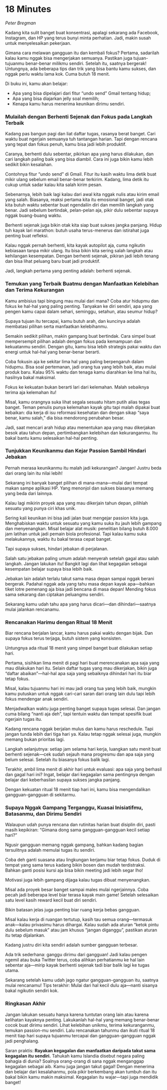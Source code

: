 # 18 Minutes
*Peter Bregman*

Kadang kita sulit banget buat konsentrasi, apalagi sekarang ada Facebook, Instagram, dan HP yang terus bunyi minta perhatian. Jadi, makin susah untuk menyelesaikan pekerjaan.

Gimana cara melawan gangguan itu dan kembali fokus? Pertama, sadarilah kalau kamu nggak bisa mengerjakan semuanya. Pastikan juga tujuan-tujuanmu benar-benar milikmu sendiri. Setelah itu, saatnya bergerak! Untungnya, ada beberapa tips dan trik yang bisa bantu kamu sukses, dan nggak perlu waktu lama kok. Cuma butuh 18 menit.

Di buku ini, kamu akan belajar:
- Apa yang bisa dipelajari dari fitur “undo send” Gmail tentang hidup;
- Apa yang bisa diajarkan jelly soal memilih;
- Kenapa kamu harus menerima keunikan dirimu sendiri.

### Mulailah dengan Berhenti Sejenak dan Fokus pada Langkah Terbaik

Kadang pas bangun pagi dan liat daftar tugas, rasanya berat banget. Cari waktu buat ngerjain semuanya tuh tantangan harian. Tapi dengan rencana yang tepat dan fokus penuh, kamu bisa jadi lebih produktif.

Caranya, berhenti dulu sebentar, pikirkan apa yang harus dilakukan, dan cari langkah paling baik yang bisa diambil. Cara ini juga bikin kamu lebih sedikit bikin kesalahan.

Contohnya fitur “undo send” di Gmail. Fitur itu kasih waktu lima detik buat mikir ulang sebelum email benar-benar terkirim. Kadang, lima detik itu cukup untuk sadar kalau kita salah kirim pesan.

Sebenarnya, lebih baik lagi kalau dari awal kita nggak nulis atau kirim email yang salah. Biasanya, reaksi pertama kita itu emosional banget, jadi otak kita butuh waktu sebentar buat ngendaliin diri dan memilih langkah yang benar. Jadi sebelum bertindak, pelan-pelan aja, pikir dulu sebentar supaya nggak buang-buang waktu.

Berhenti sejenak juga bikin otak kita siap buat sukses jangka panjang. Hidup tuh kayak lari marathon: butuh usaha terus-menerus dan istirahat juga penting buat refleksi.

Kalau nggak pernah berhenti, kita kayak autopilot aja, cuma ngikutin kebiasaan tanpa mikir ulang. Itu bisa bikin kita sering salah langkah atau kehilangan kesempatan. Dengan berhenti sejenak, pikiran jadi lebih tenang dan bisa lihat peluang baru buat jadi produktif.

Jadi, langkah pertama yang penting adalah: berhenti sejenak.

### Temukan yang Terbaik Buatmu dengan Manfaatkan Kelebihan dan Terima Kekurangan

Kamu ambisius tapi bingung mau mulai dari mana? Coba atur hidupmu dan fokus ke hal-hal yang paling penting. Tanyakan ke diri sendiri, apa yang pengen kamu capai dalam sehari, seminggu, setahun, atau seumur hidup?

Supaya tujuan itu tercapai, kamu butuh arah, dan kuncinya adalah membatasi pilihan serta manfaatkan kelebihanmu.

Semakin sedikit pilihan, makin gampang buat bertindak. Cara simpel buat mempersempit pilihan adalah dengan fokus pada kemampuan dan kekuatanmu sendiri. Dengan gitu, kamu bisa lebih strategis pakai waktu dan energi untuk hal-hal yang benar-benar berarti.

Coba fokusin aja ke sekitar lima hal yang paling berpengaruh dalam hidupmu. Bisa soal pertemanan, jadi orang tua yang lebih baik, atau mulai produk baru. Kalau 95% waktu dan tenaga kamu diarahkan ke lima hal itu, hasilnya bakal maksimal.

Fokus ke kekuatan bukan berarti lari dari kelemahan. Malah sebaiknya terima aja kelemahan itu!

Misal, kamu orangnya suka lihat segala sesuatu hitam putih alias tegas banget. Teman penulis punya kelemahan kayak gitu tapi malah dipakai buat kebaikan: dia kerja di isu reformasi kesehatan dan dengan sikap “saya benar, kamu salah,” dia bisa mendorong perubahan besar.

Jadi, saat mencari arah hidup atau menentukan apa yang mau dikerjakan besok atau tahun depan, pertimbangkan kelebihan dan kekuranganmu. Itu bakal bantu kamu selesaikan hal-hal penting.

### Tunjukkan Keunikanmu dan Kejar Passion Sambil Hindari Jebakan

Pernah merasa keunikanmu itu malah jadi kekurangan? Jangan! Justru beda dari orang lain itu nilai lebih!

Sekarang ini banyak banget pilihan di mana-mana—mulai dari tempat makan sampe aplikasi HP. Yang menonjol dan sukses biasanya memang yang beda dari lainnya.

Kalau lagi mikirin proyek apa yang mau dikerjain tahun depan, pilihlah sesuatu yang punya ciri khas unik.

Sering kali keunikan ini bisa jadi jalan buat mengejar passion kita juga. Menghabiskan waktu untuk sesuatu yang kamu suka itu jauh lebih gampang dan menyenangkan. Misal belajar alat musik: penelitian bilang butuh 8.000 jam latihan untuk jadi pemain biola profesional. Tapi kalau kamu suka melakukannya, waktu itu bakal terasa cepat banget.

Tapi supaya sukses, hindari jebakan di perjalanan.

Salah satu jebakan paling umum adalah menyerah setelah gagal atau salah langkah. Jangan lakukan itu! Bangkit lagi dan lihat kegagalan sebagai kesempatan belajar supaya bisa lebih baik.

Jebakan lain adalah terlalu takut sama masa depan sampai nggak berani bergerak. Padahal nggak ada yang tahu masa depan kayak apa—bahkan tiket lotre pemenang aja bisa jadi bencana di masa depan! Mending fokus sama sekarang dan ciptakan peluangmu sendiri.

Sekarang kamu udah tahu apa yang harus dicari—dan dihindari—saatnya mulai jalankan rencanamu.

### Rencanakan Harimu dengan Ritual 18 Menit

Biar rencana berjalan lancar, kamu harus pakai waktu dengan bijak. Dan supaya fokus terus terjaga, butuh sistem yang konsisten.

Untungnya ada ritual 18 menit yang simpel banget buat dilakukan setiap hari.

Pertama, sisihkan lima menit di pagi hari buat merencanakan apa saja yang mau dilakukan hari itu. Selain daftar tugas yang mau dikerjakan, bikin juga “daftar abaikan”—hal-hal apa saja yang sebaiknya dihindari hari itu biar tetap fokus.

Misal, kalau tujuanmu hari ini mau jadi orang tua yang lebih baik, mungkin kamu putuskan untuk nggak cari-cari saran dari orang lain dulu tapi lebih fokus mendengar anak sendiri.

Menjadwalkan waktu juga penting banget supaya tugas selesai. Dan jangan cuma bilang “nanti aja deh”, tapi tentuin waktu dan tempat spesifik buat ngerjain tugas itu.

Kadang rencana nggak berjalan mulus dan kamu harus reschedule. Tapi jangan tunda lebih dari tiga hari ya. Kalau tetap nggak selesai juga, mungkin memang bukan prioritas lagi.

Langkah selanjutnya: setiap jam selama hari kerja, luangkan satu menit buat berhenti sejenak—cek sudah sejauh mana progresmu dan apa saja yang belum selesai. Setelah itu biasanya fokus balik lagi.

Terakhir, ambil lima menit di akhir hari untuk evaluasi: apa saja yang berhasil dan gagal hari ini? Ingat, belajar dari kegagalan sama pentingnya dengan belajar dari keberhasilan supaya sukses jangka panjang.

Dengan kekuatan ritual 18 menit tiap hari ini, kamu bisa mengendalikan gangguan-gangguan di sekitarmu.

### Supaya Nggak Gampang Terganggu, Kuasai Inisiatifmu, Batasanmu, dan Dirimu Sendiri

Walaupun udah punya rencana dan rutinitas harian buat disiplin diri, pasti masih kepikiran: “Gimana dong sama gangguan-gangguan kecil setiap hari?”

Ngusir gangguan memang nggak gampang, bahkan kadang bagian tersulitnya adalah memulai tugas itu sendiri.

Coba deh ganti suasana atau lingkungan kerjamu biar tetap fokus. Duduk di tempat yang sama terus kadang bikin bosen dan mudah terdistraksi. Bahkan ganti posisi kursi aja bisa bikin meeting jadi lebih segar lho!

Motivasi juga lebih gampang dijaga kalau tugas dibuat menyenangkan.

Misal ada proyek besar banget sampai males mulai ngerjainnya. Coba pecah jadi beberapa level biar terasa kayak main game! Setelah selesaikan satu level kasih reward kecil buat diri sendiri.

Bikin batasan jelas juga penting biar ruang kerja bebas gangguan.

Misal kalau kerja di ruangan tertutup, kasih tau semua orang—termasuk anak—kalau privasimu harus dihargai. Kalau sudah ada aturan “ketok pintu dulu sebelum masuk” atau jam khusus “jangan diganggu”, pastikan aturan itu tetap dijalankan.

Kadang justru diri kita sendiri adalah sumber gangguan terbesar.

Ada trik sederhana: ganggu dirimu dari gangguan! Jadi kalau pengen ngemil atau buka Twitter terus, coba alihkan perhatianmu ke hal lain sebentar aja—mirip kayak berhenti sejenak tadi biar balik lagi ke tugas utama.

Sekarang setelah kamu udah jago ngatur gangguan-gangguan itu, saatnya mulai rencanamu! Tips terakhir: Mulai dari hal kecil dulu aja—nanti sisanya bakal ngikutin sendiri kok.

### Ringkasan Akhir

Jangan lakukan sesuatu hanya karena tuntutan orang lain atau karena kelihatan kayaknya penting. Lakukanlah hal-hal yang memang benar-benar cocok buat dirimu sendiri. Lihat kelebihan unikmu, terima kekuranganmu, temukan passion-mu sendiri. Lalu rencanakan tahunmu dan ikuti ritual 18 menit tiap hari supaya tujuanmu tercapai dan gangguan-gangguan nggak jadi penghalang.

Saran praktis:
**Rayakan kegagalan dan manfaatkan daripada takut sama kegagalan itu sendiri.** Tahukah kamu Islandia disebut negara paling bahagia di dunia? Soalnya orang-orang di sana nggak menganggap kegagalan sebagai aib. Kamu juga jangan takut gagal! Dengan menerima dan belajar dari kesalahanmu, pola pikir berkembang akan tumbuh dan itu bakal bikin kamu makin maksimal. Kegagalan itu wajar—tapi juga mendidik banget!